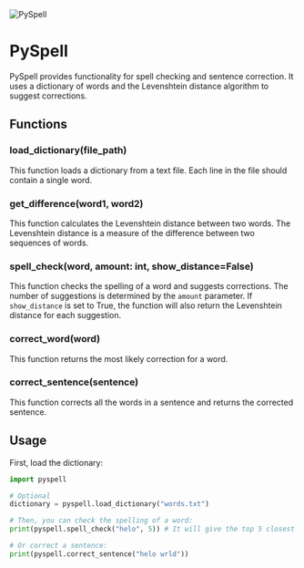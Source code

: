 <img scr='https://github.com/vertmit/pyspell/assets/132244922/430f888d-e332-4f9c-bf55-72554f0894e0' alt='PySpell'>
<br>

# PySpell
PySpell provides functionality for spell checking and sentence correction. It uses a dictionary of words and the Levenshtein distance algorithm to suggest corrections.

## Functions

### load_dictionary(file_path)
This function loads a dictionary from a text file. Each line in the file should contain a single word.

### get_difference(word1, word2)
This function calculates the Levenshtein distance between two words. The Levenshtein distance is a measure of the difference between two sequences of words.

### spell_check(word, amount: int, show_distance=False)
This function checks the spelling of a word and suggests corrections. The number of suggestions is determined by the `amount` parameter. If `show_distance` is set to True, the function will also return the Levenshtein distance for each suggestion.

### correct_word(word)
This function returns the most likely correction for a word.

### correct_sentence(sentence)
This function corrects all the words in a sentence and returns the corrected sentence.

## Usage

First, load the dictionary:

```python
import pyspell

# Optional
dictionary = pyspell.load_dictionary("words.txt")

# Then, you can check the spelling of a word:
print(pyspell.spell_check("helo", 5)) # It will give the top 5 closest words

# Or correct a sentence:
print(pyspell.correct_sentence("helo wrld"))
```
